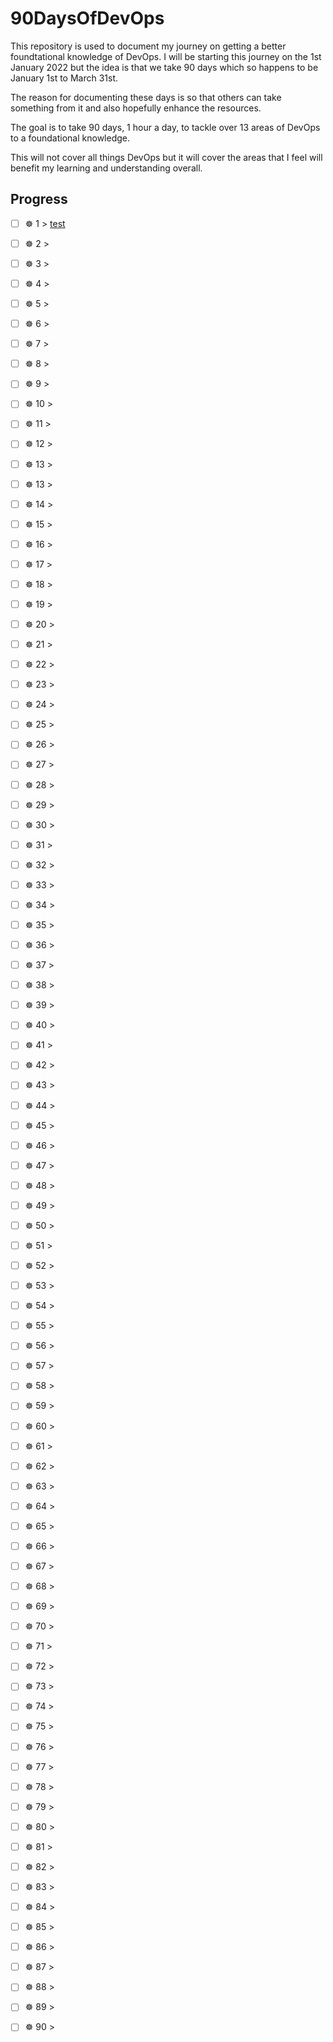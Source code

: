 # 90DaysOfDevOps

This repository is used to document my journey on getting a better foundtational knowledge of DevOps. I will be starting this journey on the 1st January 2022 but the idea is that we take 90 days which so happens to be January 1st to March 31st. 

The reason for documenting these days is so that others can take something from it and also hopefully enhance the resources. 

The goal is to take 90 days, 1 hour a day, to tackle over 13 areas of DevOps to a foundational knowledge. 

This will not cover all things DevOps but it will cover the areas that I feel will benefit my learning and understanding overall. 

## Progress 


- [ ] ☸ 1 > [test](Days/day1.md)
- [ ] ☸ 2 > [](Days/day2.md)
- [ ] ☸ 3 > [](Days/day3.md)
- [ ] ☸ 4 > [](Days/day4.md)
- [ ] ☸ 5 > [](Days/day5.md)
- [ ] ☸ 6 > [](Days/day6.md)



- [ ] ☸ 7 > [](Days/day7.md)
- [ ] ☸ 8 > [](Days/day8.md)
- [ ] ☸ 9 > [](Days/day9.md)
- [ ] ☸ 10 > [](Days/day10.md)
- [ ] ☸ 11 > [](Days/day11.md)
- [ ] ☸ 12 > [](Days/day12.md)
- [ ] ☸ 13 > [](Days/day13.md)


- [ ] ☸ 13 > [](Days/day13.md)
- [ ] ☸ 14 > [](Days/day14.md)
- [ ] ☸ 15 > [](Days/day15.md)
- [ ] ☸ 16 > [](Days/day16.md)
- [ ] ☸ 17 > [](Days/day17.md)
- [ ] ☸ 18 > [](Days/day18.md)
- [ ] ☸ 19 > [](Days/day19.md)


- [ ] ☸ 20 > [](Days/day20.md)
- [ ] ☸ 21 > [](Days/day21.md)
- [ ] ☸ 22 > [](Days/day22.md)
- [ ] ☸ 23 > [](Days/day23.md)
- [ ] ☸ 24 > [](Days/day24.md)
- [ ] ☸ 25 > [](Days/day25.md)
- [ ] ☸ 26 > [](Days/day26.md)


- [ ] ☸ 27 > [](Days/day27.md)
- [ ] ☸ 28 > [](Days/day28.md)
- [ ] ☸ 29 > [](Days/day29.md)
- [ ] ☸ 30 > [](Days/day30.md)
- [ ] ☸ 31 > [](Days/day31.md)
- [ ] ☸ 32 > [](Days/day32.md)
- [ ] ☸ 33 > [](Days/day33.md)


- [ ] ☸ 34 > [](Days/day34.md)
- [ ] ☸ 35 > [](Days/day35.md)
- [ ] ☸ 36 > [](Days/day36.md)
- [ ] ☸ 37 > [](Days/day37.md)
- [ ] ☸ 38 > [](Days/day38.md)
- [ ] ☸ 39 > [](Days/day39.md)
- [ ] ☸ 40 > [](Days/day40.md)

- [ ] ☸ 41 > [](Days/day41.md)
- [ ] ☸ 42 > [](Days/day42.md)
- [ ] ☸ 43 > [](Days/day43.md)
- [ ] ☸ 44 > [](Days/day44.md)
- [ ] ☸ 45 > [](Days/day45.md)
- [ ] ☸ 46 > [](Days/day46.md)
- [ ] ☸ 47 > [](Days/day47.md)

- [ ] ☸ 48 > [](Days/day48.md)
- [ ] ☸ 49 > [](Days/day49.md)
- [ ] ☸ 50 > [](Days/day50.md)
- [ ] ☸ 51 > [](Days/day51.md)
- [ ] ☸ 52 > [](Days/day52.md)
- [ ] ☸ 53 > [](Days/day53.md)
- [ ] ☸ 54 > [](Days/day54.md)

- [ ] ☸ 55 > [](Days/day55.md)
- [ ] ☸ 56 > [](Days/day56.md)
- [ ] ☸ 57 > [](Days/day57.md)
- [ ] ☸ 58 > [](Days/day58.md)
- [ ] ☸ 59 > [](Days/day59.md)
- [ ] ☸ 60 > [](Days/day60.md)
- [ ] ☸ 61 > [](Days/day61.md)

- [ ] ☸ 62 > [](Days/day62.md)
- [ ] ☸ 63 > [](Days/day63.md)
- [ ] ☸ 64 > [](Days/day64.md)
- [ ] ☸ 65 > [](Days/day65.md)
- [ ] ☸ 66 > [](Days/day66.md)
- [ ] ☸ 67 > [](Days/day67.md)
- [ ] ☸ 68 > [](Days/day68.md)



- [ ] ☸ 69 > [](Days/day69.md)
- [ ] ☸ 70 > [](Days/day70.md)
- [ ] ☸ 71 > [](Days/day71.md)
- [ ] ☸ 72 > [](Days/day72.md)
- [ ] ☸ 73 > [](Days/day73.md)
- [ ] ☸ 74 > [](Days/day74.md)
- [ ] ☸ 75 > [](Days/day75.md)

- [ ] ☸ 76 > [](Days/day76.md)
- [ ] ☸ 77 > [](Days/day77.md)
- [ ] ☸ 78 > [](Days/day78.md)
- [ ] ☸ 79 > [](Days/day79.md)
- [ ] ☸ 80 > [](Days/day80.md)
- [ ] ☸ 81 > [](Days/day81.md)
- [ ] ☸ 82 > [](Days/day82.md)

- [ ] ☸ 83 > [](Days/day83.md)
- [ ] ☸ 84 > [](Days/day84.md)
- [ ] ☸ 85 > [](Days/day85.md)
- [ ] ☸ 86 > [](Days/day86.md)
- [ ] ☸ 87 > [](Days/day87.md)
- [ ] ☸ 88 > [](Days/day88.md)
- [ ] ☸ 89 > [](Days/day89.md)
- [ ] ☸ 90 > [](Days/day90.md)



